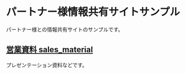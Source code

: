 # パートナー様情報共有サイトサンプル
パートナー様との情報共有サイトのサンプルです。

## [営業資料 sales_material](sales_material/README.md)
プレゼンテーション資料などです。
